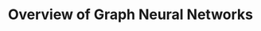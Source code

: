 ---
title: Overview of Graph Neural Networks
tags: [GNN, Graph based networks]
style: fill
color: info
description: Graph neural network (GNN) is a special kind of network, which works with a graph as a data sample. The typical neural network works with arrays, while GNN works with graphs.
external_url: https://iq.opengenus.org/graph-neural-networks/
---
